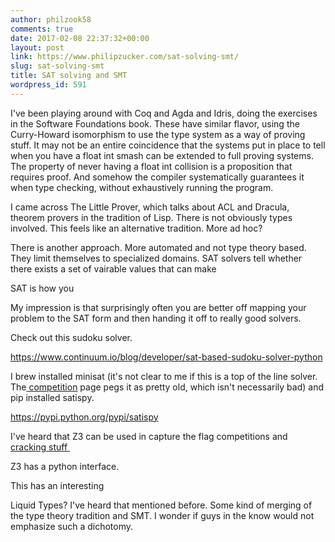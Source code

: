 ```yaml
---
author: philzook58
comments: true
date: 2017-02-08 22:37:32+00:00
layout: post
link: https://www.philipzucker.com/sat-solving-smt/
slug: sat-solving-smt
title: SAT solving and SMT
wordpress_id: 591
---
```


I've been playing around with Coq and Agda and Idris, doing the exercises in the Software Foundations book. These have similar flavor, using the Curry-Howard isomorphism to use the type system as a way of proving stuff. It may not be an entire coincidence that the systems put in place to tell when you have a float int smash can be extended to full proving systems. The property of never having a float int collision is a proposition that requires proof. And somehow the compiler systematically guarantees it when type checking, without exhaustively running the program.

I came across The Little Prover, which talks about ACL and Dracula, theorem provers in the tradition of Lisp. There is not obviously types involved. This feels like an alternative tradition. More ad hoc?

There is another approach. More automated and not type theory based. They limit themselves to specialized domains. SAT solvers tell whether there exists a set of vairable values that can make

SAT is how you

My impression is that surprisingly often you are better off mapping your problem to the SAT form and then handing it off to really good solvers.

Check out this sudoku solver.

https://www.continuum.io/blog/developer/sat-based-sudoku-solver-python

I brew installed minisat (it's not clear to me if this is a top of the line solver. The[ competition](http://www.satcompetition.org/) page pegs it as pretty old, which isn't necessarily bad) and pip installed satispy.

https://pypi.python.org/pypi/satispy



I've heard that Z3 can be used in capture the flag competitions and [cracking stuff ](https://rolandsako.wordpress.com/2016/02/17/playing-with-z3-hacking-the-serial-check/)

Z3 has a python interface.

This has an interesting

Liquid Types? I've heard that mentioned before. Some kind of merging of the type theory tradition and SMT. I wonder if guys in the know would not emphasize such a dichotomy.
